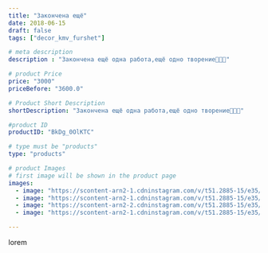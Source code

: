 ```yaml
---
title: "Закончена ещё"
date: 2018-06-15
draft: false
tags: ["decor_kmv_furshet"]

# meta description
description : "Закончена ещё одна работа,ещё одно творение🌺🌺🌺"

# product Price
price: "3000"
priceBefore: "3600.0"

# Product Short Description
shortDescription: "Закончена ещё одна работа,ещё одно творение🌺🌺🌺"

#product ID
productID: "BkDg_0OlKTC"

# type must be "products"
type: "products"

# product Images
# first image will be shown in the product page
images:
  - image: "https://scontent-arn2-1.cdninstagram.com/v/t51.2885-15/e35/34097354_2105408243114658_3959632085072740352_n.jpg?se=7&tp=1&_nc_ht=scontent-arn2-1.cdninstagram.com&_nc_cat=106&_nc_ohc=P9gzUS7TL3YAX9R0RTP&oh=68b3b1a21b55fbcff7b0d8f36e3857fc&oe=60747825&ig_cache_key=MTgwMjQyOTM2ODQ2NTU1MTY4NA%3D%3D.2"
  - image: "https://scontent-arn2-1.cdninstagram.com/v/t51.2885-15/e35/34664547_2139581956255977_7231691093476114432_n.jpg?se=7&tp=1&_nc_ht=scontent-arn2-1.cdninstagram.com&_nc_cat=109&_nc_ohc=L8Ym2DaV8RQAX-gHn8k&oh=d431088b13f3bf700543f429ec9c6433&oe=6074B15E&ig_cache_key=MTgwMjQyOTMyNTQ5MDYzNzA4Ng%3D%3D.2"
  - image: "https://scontent-arn2-2.cdninstagram.com/v/t51.2885-15/e35/34325799_212967969531296_7976859544145887232_n.jpg?se=7&tp=1&_nc_ht=scontent-arn2-2.cdninstagram.com&_nc_cat=108&_nc_ohc=tFn8kzPypboAX_pGcFu&oh=81a11f860a4b2b4794527ae3089d7082&oe=6072E4F6&ig_cache_key=MTgwMjQyOTM3MjA4OTM1NTU4Ng%3D%3D.2"
  - image: "https://scontent-arn2-1.cdninstagram.com/v/t51.2885-15/e35/34565803_1580572685381593_3796346774327656448_n.jpg?se=7&tp=1&_nc_ht=scontent-arn2-1.cdninstagram.com&_nc_cat=101&_nc_ohc=f7Jh_VSnKuAAX_jpGMm&oh=73b2f44cee72f5b45092670233f438d3&oe=60749C23&ig_cache_key=MTgwMjQyOTM4NTE2NzEwOTg0OA%3D%3D.2"

---
```

lorem

